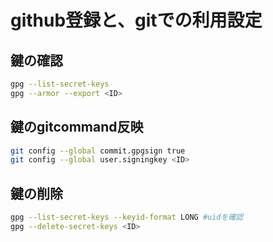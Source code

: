 github登録と、gitでの利用設定
===

## 鍵の確認

```sh
gpg --list-secret-keys
gpg --armor --export <ID>
```

## 鍵のgitcommand反映
```sh
git config --global commit.gpgsign true
git config --global user.signingkey <ID>
```

## 鍵の削除
```sh
gpg --list-secret-keys --keyid-format LONG #uidを確認
gpg --delete-secret-keys <ID>
```
